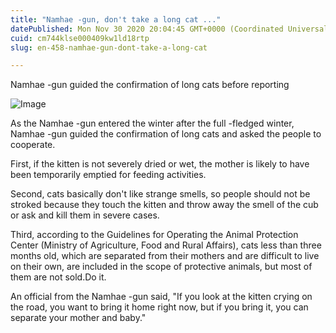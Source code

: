 ```yaml
---
title: "Namhae -gun, don't take a long cat ..."
datePublished: Mon Nov 30 2020 20:04:45 GMT+0000 (Coordinated Universal Time)
cuid: cm744klse000409kw1ld18rtp
slug: en-458-namhae-gun-dont-take-a-long-cat

---
```



Namhae -gun guided the confirmation of long cats before reporting

![Image](https://cdn.hashnode.com/res/hashnode/image/upload/v1739498627820/d146bbdd-2276-4f1f-985e-bea17a01d7e6.jpeg)

As the Namhae -gun entered the winter after the full -fledged winter, Namhae -gun guided the confirmation of long cats and asked the people to cooperate.

First, if the kitten is not severely dried or wet, the mother is likely to have been temporarily emptied for feeding activities.

Second, cats basically don't like strange smells, so people should not be stroked because they touch the kitten and throw away the smell of the cub or ask and kill them in severe cases.

Third, according to the Guidelines for Operating the Animal Protection Center (Ministry of Agriculture, Food and Rural Affairs), cats less than three months old, which are separated from their mothers and are difficult to live on their own, are included in the scope of protective animals, but most of them are not sold.Do it.

An official from the Namhae -gun said, "If you look at the kitten crying on the road, you want to bring it home right now, but if you bring it, you can separate your mother and baby."